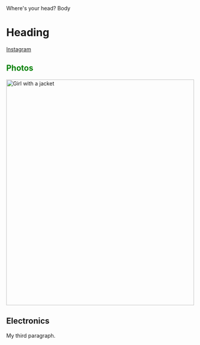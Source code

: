 <!DOCTYPE html>
<html lang="en-US">
<head>Where's your head?
</head>
<body>Body</body>

<h1>Heading</h1>
<a href="https://www.instagram.com/mike_signo">Instagram</a>
  
<h2 style="color:green;">Photos</h2>
<img src="img_girl.jpg" alt="Girl with a jacket" width="500" height="600">
  
<h2 title="My Electronics Projects">Electronics</h2>
<p>My third paragraph.</p> 
  
</body>
</html>

